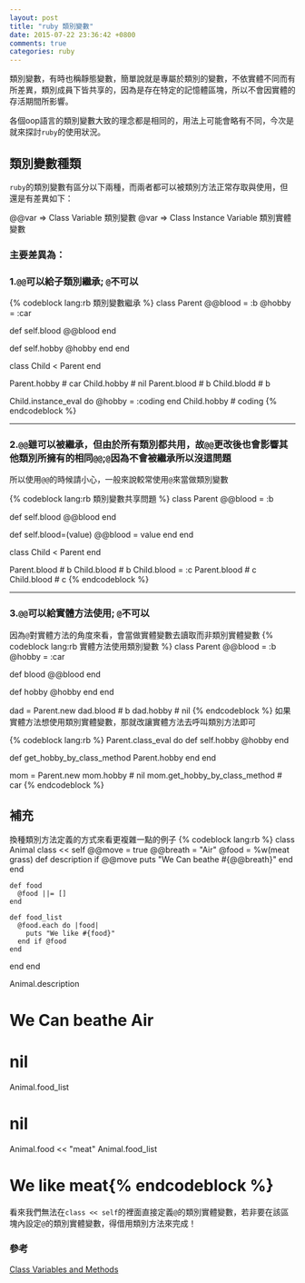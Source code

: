 ```yaml
---
layout: post
title: "ruby 類別變數"
date: 2015-07-22 23:36:42 +0800
comments: true
categories: ruby
---
```

類別變數，有時也稱靜態變數，簡單說就是專屬於類別的變數，不依實體不同而有所差異，類別成員下皆共享的，因為是存在特定的記憶體區塊，所以不會因實體的存活期間所影響。  
  
各個oop語言的類別變數大致的理念都是相同的，用法上可能會略有不同，今次是就來探討`ruby`的使用狀況。

<!--more-->

## 類別變數種類
`ruby`的類別變數有區分以下兩種，而兩者都可以被類別方法正常存取與使用，但還是有差異如下：
>
@@var => Class Variable  類別變數
@var => Class Instance Variable  類別實體變數

### 主要差異為：

### 1.`@@`可以給子類別繼承; `@`不可以
{% codeblock lang:rb 類別變數繼承 %}
class Parent
  @@blood = :b
  @hobby = :car

  def self.blood
    @@blood
  end

  def self.hobby
    @hobby
  end
end

class Child < Parent
end

Parent.hobby # car
Child.hobby # nil
Parent.blood # b
Child.blodd # b

Child.instance_eval do
  @hobby = :coding
end
Child.hobby # coding
{% endcodeblock %}

---
### 2.`@@`雖可以被繼承，但由於所有類別都共用，故`@@`更改後也會影響其他類別所擁有的相同`@@`;`@`因為不會被繼承所以沒這問題
所以使用`@@`的時候請小心，一般來說較常使用`@`來當做類別變數

{% codeblock lang:rb 類別變數共享問題 %}
class Parent
  @@blood = :b

  def self.blood
    @@blood
  end

  def self.blood=(value)
    @@blood = value
  end
end

class Child < Parent
end

Parent.blood # b
Child.blood # b
Child.blood = :c
Parent.blood # c
Child.blood # c
{% endcodeblock %}

---
### 3.`@@`可以給實體方法使用; `@`不可以
因為`@`對實體方法的角度來看，會當做實體變數去讀取而非類別實體變數
{% codeblock lang:rb 實體方法使用類別變數 %}
class Parent
  @@blood = :b
  @hobby = :car

  def blood
    @@blood
  end

  def hobby
    @hobby
  end
end

dad = Parent.new
dad.blood # b
dad.hobby # nil
{% endcodeblock %}
如果實體方法想使用類別實體變數，那就改讓實體方法去呼叫類別方法即可

{% codeblock lang:rb %}
Parent.class_eval do
  def self.hobby
    @hobby
  end

  def get_hobby_by_class_method
    Parent.hobby
  end
end

mom = Parent.new
mom.hobby # nil
mom.get_hobby_by_class_method # car
{% endcodeblock %}

## 補充
換種類別方法定義的方式來看更複雜一點的例子
{% codeblock lang:rb %}
class Animal
  class << self
    @@move = true
    @@breath = "Air"
    @food = %w(meat grass)
    def description
      if @@move
        puts "We Can beathe #{@@breath}"
      end
    end

    def food
      @food ||= []
    end

    def food_list
      @food.each do |food|
        puts "We like #{food}"
      end if @food
    end
  end
end

Animal.description
# We Can beathe Air
# nil
Animal.food_list
# nil
Animal.food << "meat" 
Animal.food_list
# We like meat{% endcodeblock %}

看來我們無法在`class << self`的裡面直接定義`@`的類別實體變數，若非要在該區塊內設定`@`的類別實體變數，得借用類別方法來完成！

### 參考
[Class Variables and Methods](https://rubymonk.com/learning/books/4-ruby-primer-ascent/chapters/45-more-classes/lessons/113-class-variables)